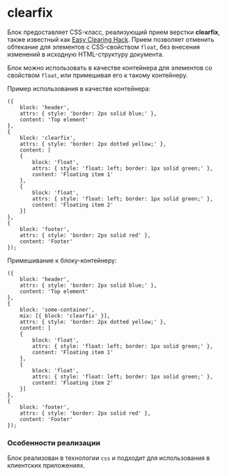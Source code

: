 # clearfix

Блок предоставляет СSS-класс, реализующий прием верстки **clearfix**, также известный как [Easy Clearing Hack](http://www.456bereastreet.com/archive/200603/new_clearing_method_needed_for_ie7/). Прием позволяет отменить обтекание для элементов с CSS-свойством `float`, без внесения изменений в исходную HTML-структуру документа.

Блок можно использовать в качестве контейнера для элементов со свойством `float`, или примешивая его к такому контейнеру.

Пример использования в качестве контейнера:

```bemjson
({
    block: 'header',
    attrs: { style: 'border: 2px solid blue;' },
    content: 'Top element'
},
{
    block: 'clearfix',
    attrs: { style: 'border: 2px dotted yellow;' },   
    content: [
    {
        block: 'float',
        attrs: { style: 'float: left; border: 1px solid green;' },
        content: 'Floating item 1'
    },
    {
        block: 'float',
        attrs: { style: 'float: left; border: 1px solid green;' },
        content: 'Floating item 2'
    }]
},
{
    block: 'footer',
    attrs: { style: 'border: 2px solid red' },
    content: 'Footer'
});
```


Примешивание к блоку-контейнеру:

```bemjson
({
    block: 'header',
    attrs: { style: 'border: 2px solid blue;' },
    content: 'Top element'
},
{
    block: 'some-container',
    mix: [{ block: 'clearfix' }],
    attrs: { style: 'border: 2px dotted yellow;' },
    content: [
    {
        block: 'float',
        attrs: { style: 'float: left; border: 1px solid green;' },
        content: 'Floating item 1'
    },
    {
        block: 'float',
        attrs: { style: 'float: left; border: 1px solid green;' },
        content: 'Floating item 2'
    }]
},
{
    block: 'footer',
    attrs: { style: 'border: 2px solid red' },
    content: 'Footer'
});
```


<a name="implement"></a>
### Особенности реализации

Блок реализован в технологии `css` и подходит для использования в клиентских приложениях.
